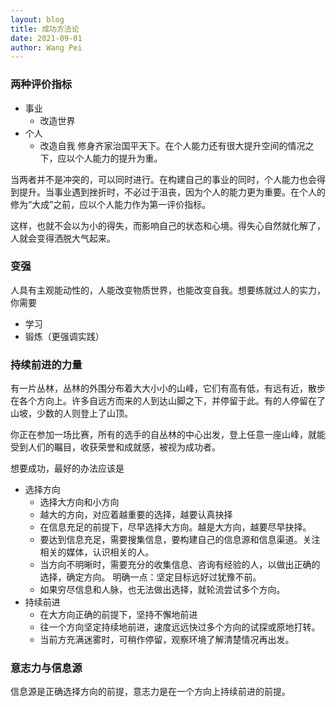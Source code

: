 ```yaml
---
layout: blog
title: 成功方法论
date: 2021-09-01
author: Wang Pei
---
```


### 两种评价指标

- 事业
  - 改造世界
- 个人
  - 改造自我
    修身齐家治国平天下。在个人能力还有很大提升空间的情况之下，应以个人能力的提升为重。

当两者并不是冲突的，可以同时进行。在构建自己的事业的同时，个人能力也会得到提升。当事业遇到挫折时，不必过于沮丧，因为个人的能力更为重要。在个人的修为“大成”之前，应以个人能力作为第一评价指标。

这样，也就不会以为小的得失，而影响自己的状态和心境。得失心自然就化解了，人就会变得洒脱大气起来。

### 变强

人具有主观能动性的，人能改变物质世界，也能改变自我。想要练就过人的实力，你需要

- 学习
- 锻炼（更强调实践）

### 持续前进的力量

有一片丛林，丛林的外围分布着大大小小的山峰，它们有高有低，有远有近，散步在各个方向上。许多自远方而来的人到达山脚之下，并停留于此。有的人停留在了山坡，少数的人则登上了山顶。

你正在参加一场比赛，所有的选手的自丛林的中心出发，登上任意一座山峰，就能受到人们的瞩目，收获荣誉和成就感，被视为成功者。

想要成功，最好的办法应该是

- 选择方向
  - 选择大方向和小方向
  - 越大的方向，对应着越重要的选择，越要认真抉择
  - 在信息充足的前提下，尽早选择大方向。越是大方向，越要尽早抉择。
  - 要达到信息充足，需要搜集信息，要构建自己的信息源和信息渠道。关注相关的媒体，认识相关的人。
  - 当方向不明晰时，需要充分的收集信息、咨询有经验的人，以做出正确的选择，确定方向。 明确一点：坚定目标远好过犹豫不前。
  - 如果穷尽信息和人脉，也无法做出选择，就轮流尝试多个方向。
- 持续前进
  - 在大方向正确的前提下，坚持不懈地前进
  - 往一个方向坚定持续地前进，速度远远快过多个方向的试探或原地打转。
  - 当前方充满迷雾时，可稍作停留，观察环境了解清楚情况再出发。

### 意志力与信息源

信息源是正确选择方向的前提，意志力是在一个方向上持续前进的前提。
